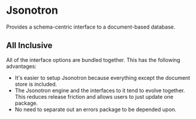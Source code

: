 # Jsonotron

Provides a schema-centric interface to a document-based database.

## All Inclusive

All of the interface options are bundled together.  This has the following advantages:

* It's easier to setup Jsonotron because everything except the document store is included.
* The Jsonotron engine and the interfaces to it tend to evolve together.  This reduces release friction and allows users to just update one package.
* No need to separate out an errors package to be depended upon.

